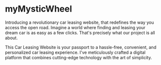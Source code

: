 # myMysticWheel
Introducing a revolutionary car leasing website, that redefines the way you access the open road. Imagine a world where finding and leasing your dream car is as easy as a few clicks. That's precisely what our project is all about.

This Car Leasing Website is your passport to a hassle-free, convenient, and personalized car leasing experience. I've meticulously crafted a digital platform that combines cutting-edge technology with the art of simplicity.
